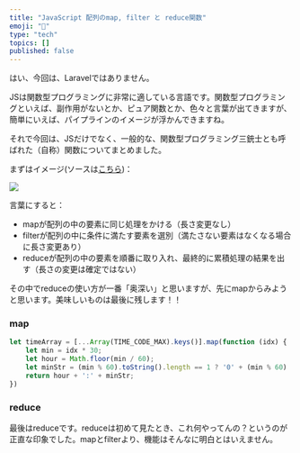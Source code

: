 ```yaml
---
title: "JavaScript 配列のmap, filter と reduce関数"
emoji: "🌟"
type: "tech"
topics: []
published: false
---
```


はい、今回は、Laravelではありません。

JSは関数型プログラミングに非常に適している言語です。関数型プログラミングといえば、副作用がないとか、ピュア関数とか、色々と言葉が出てきますが、簡単にいえば、パイプラインのイメージが浮かんできますね。

それで今回は、JSだけでなく、一般的な、関数型プログラミング三銃士とも呼ばれた（自称）関数についてまとめました。

まずはイメージ(ソースは[こちら](https://dzone.com/articles/map-and-filter-function-in-python))：

![](https://storage.googleapis.com/zenn-user-upload/65f12f2c7940-20211119.png)

言葉にすると：
- mapが配列の中の要素に同じ処理をかける（長さ変更なし）
- filterが配列の中に条件に満たす要素を選別（満たさない要素はなくなる場合に長さ変更あり）
- reduceが配列の中の要素を順番に取り入れ、最終的に累積処理の結果を出す（長さの変更は確定ではない）

その中でreduceの使い方が一番「奥深い」と思いますが、先にmapからみようと思います。美味しいものは最後に残します！！

### map

```javascript
let timeArray = [...Array(TIME_CODE_MAX).keys()].map(function (idx) {
    let min = idx * 30;
    let hour = Math.floor(min / 60);
    let minStr = (min % 60).toString().length == 1 ? '0' + (min % 60) : (min % 60);
    return hour + ':' + minStr;
})
```

### reduce

最後はreduceです。reduceは初めて見たとき、これ何やってんの？というのが正直な印象でした。mapとfilterより、機能はそんなに明白とはいえません。


